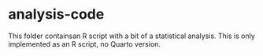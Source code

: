 # analysis-code

This folder containsan R script with a bit of a statistical analysis. This is only implemented as an R script, no Quarto version. 
